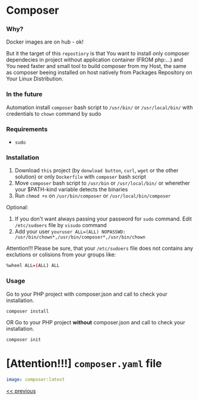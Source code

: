 # Composer 

### Why?
Docker images are on hub - ok!

But it the target of this `repostiory` is that You want to install only composer dependecies in project without application container (FROM php:...) and You need faster and small tool to build composer from my Host, the same as composer beeing installed on host natively from Packages Repository on Your Linux Distribution.


### In the future
Automation install `composer` bash script to `/usr/bin/` or `/usr/local/bin/`  with credentials to `chown` command by sudo

### Requirements
- `sudo`

### Installation

1. Download `this` project (by `donwload button`, `curl`, `wget` or the other solution) or only `Dockerfile` with `composer` bash script 
2. Move `composer` bash script to `/usr/bin` or `/usr/local/bin/` or wherether your $PATH-kind variable detects the binaries
3. Run `chmod +x` on `/usr/bin/composer` or `/usr/local/bin/composer`

Optional:

1. If you don't want always passing your password for `sudo` command. Edit `/etc/sudoers` file by `visudo` command 
2. Add your user `youruser ALL=(ALL) NOPASSWD: /usr/bin/chown*,/usr/bin/composer*,/usr/bin/chown`

Attention!!!
Please be sure, that your `/etc/sudoers` file does not contains any exclutions or colisions from your groups like:
```bash
%wheel ALL=(ALL) ALL
```

### Usage
Go to your PHP project with composer.json and call to check your installation.
```bash
composer install
```
OR
Go to your PHP project **without** composer.json and call to check your installation.
```bash
composer init
```

# \[Attention!!!\] `composer.yaml` file
```YAML
image: composer:latest
```

[<< previous](../README.md)